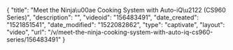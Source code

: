 {
    "title": "Meet the Ninja\u00ae Cooking System with Auto-iQ\u2122 (CS960 Series)",
    "description": "",
    "videoid": "156483491",
    "date_created": "1521851541",
    "date_modified": "1522082862",
    "type": "captivate",
    "layout": "video",
    "url": "\/v\/meet-the-ninja-cooking-system-with-auto-iq-cs960-series\/156483491"
}